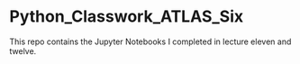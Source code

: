 # Python_Classwork_ATLAS_Six
This repo contains the Jupyter Notebooks I completed in lecture eleven and twelve.
